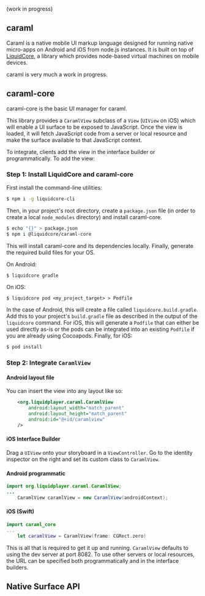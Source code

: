 (work in progress)

caraml
------

Caraml is a native mobile UI markup language designed for running native micro-apps on Android and iOS
from node.js instances.  It is built on top of [LiquidCore](https://github.com/LiquidPlayer/LiquidCore), a
library which provides node-based virtual machines on mobile devices.

caraml is very much a work in progress.

caraml-core
-----------

caraml-core is the basic UI manager for caraml.

This library provides a `CaramlView` subclass of a `View` (`UIView` on iOS) which will enable a UI
surface to be exposed to JavaScript.  Once the view is loaded, it will fetch JavaScript code from a server or
local resource and make the surface available to that JavaScript context.

To integrate, clients add the view in the interface builder or programmatically.  To add the view:

### Step 1: Install LiquidCore and caraml-core

First install the command-line utilities:

```bash
$ npm i -g liquidcore-cli
```

Then, in your project's root directory, create a `package.json` file (in order to create a local `node_modules`
directory) and install caraml-core.

```bash
$ echo "{}" > package.json
$ npm i @liquidcore/caraml-core
```

This will install caraml-core and its dependencies locally.  Finally, generate the required build files for your OS.

On Android:
```bash
$ liquidcore gradle
```

On iOS:
```
$ liquidcore pod <my_project_target> > Podfile
```

In the case of Android, this will create a file called `liquidcore.build.gradle`.  Add this to your project's
`build.gradle` file as described in the output of the `liquidcore` command.  For iOS, this will generate a `Podfile`
that can either be used directly as-is or the pods can be integrated into an existing
`Podfile` if you are already using Cocoapods.  Finally, for iOS:

```bash
$ pod install
```

### Step 2: Integrate `CaramlView`

#### Android layout file

You can insert the view into any layout like so:

```xml
    <org.liquidplayer.caraml.CaramlView
        android:layout_width="match_parent"
        android:layout_height="match_parent"
        android:id="@+id/caramlview"
    />
```

#### iOS Interface Builder

Drag a `UIView` onto your storyboard in a `ViewController`.  Go to the identity inspector on the right and
set its custom class to `CaramlView`.

#### Android programmatic

```java
import org.liquidplayer.caraml.CaramlView;
...
    CaramlView caramlView = new CaramlView(androidContext);
```

#### iOS (Swift)
```swift
import caraml_core
...
    let caramlView = CaramlView(frame: CGRect.zero)
```

This is all that is required to get it up and running.  `CaramlView` defaults to using the dev server at port
8082.  To use other servers or local resources, the URL can be specified both programmatically and in the
interface builders.


Native Surface API
------------------

